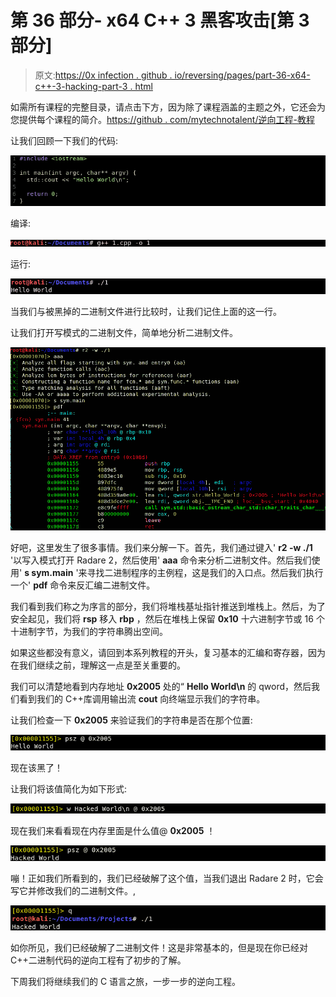 # 第 36 部分- x64 C++ 3 黑客攻击[第 3 部分]

> 原文:[https://0x infection . github . io/reversing/pages/part-36-x64-c++-3-hacking-part-3 . html](https://0xinfection.github.io/reversing/pages/part-36-x64-c++-3-hacking-part-3.html)

如需所有课程的完整目录，请点击下方，因为除了课程涵盖的主题之外，它还会为您提供每个课程的简介。[https://github . com/mytechnotalent/逆向工程-教程](https://github.com/mytechnotalent/Reverse-Engineering-Tutorial)

让我们回顾一下我们的代码:

![](img/bb1d4da17ccdc48a63369460048bd623.png)

编译:

![](img/d1e62abed6f9d9ac37b4eac5098e6b3a.png)

运行:

![](img/3ae7eceb00957dda56b9a14852f2073b.png)

当我们与被黑掉的二进制文件进行比较时，让我们记住上面的这一行。

让我们打开写模式的二进制文件，简单地分析二进制文件。

![](img/642b9d22e9a0a24081262894e99ecd74.png)

好吧，这里发生了很多事情。我们来分解一下。首先，我们通过键入' **r2 -w ./1** '以写入模式打开 Radare 2，然后使用' **aaa** 命令来分析二进制文件。然后我们使用' **s sym.main** '来寻找二进制程序的主例程，这是我们的入口点。然后我们执行一个' **pdf** 命令来反汇编二进制文件。

我们看到我们称之为序言的部分，我们将堆栈基址指针推送到堆栈上。然后，为了安全起见，我们将 **rsp** 移入 **rbp** ，然后在堆栈上保留 **0x10** 十六进制字节或 16 个十进制字节，为我们的字符串腾出空间。

如果这些都没有意义，请回到本系列教程的开头，复习基本的汇编和寄存器，因为在我们继续之前，理解这一点是至关重要的。

我们可以清楚地看到内存地址 **0x2005** 处的“ **Hello World\n** 的 qword，然后我们看到我们的 C++库调用输出流 **cout** 向终端显示我们的字符串。

让我们检查一下 **0x2005** 来验证我们的字符串是否在那个位置:

![](img/329188be006b220cbc0a1b90d837f256.png)

现在该黑了！

让我们将该值简化为如下形式:

![](img/81cb2dd859f189366d0441abc613afa1.png)

现在我们来看看现在内存里面是什么值@ **0x2005** ！

![](img/e45c0527cfa0eb12e00cbbddcd294b6e.png)

嘣！正如我们所看到的，我们已经破解了这个值，当我们退出 Radare 2 时，它会写它并修改我们的二进制文件。,

![](img/f2c0518fc72bffc0dfb495f8f8c630eb.png)

如你所见，我们已经破解了二进制文件！这是非常基本的，但是现在你已经对 C++二进制代码的逆向工程有了初步的了解。

下周我们将继续我们的 C 语言之旅，一步一步的逆向工程。